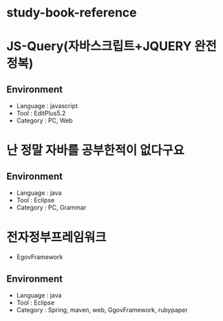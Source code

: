 # study-book-reference
# JS-Query(자바스크립트+JQUERY 완전정복)
## Environment
- Language : javascript
- Tool : EditPlus5.2
- Category : PC, Web

# 난 정말 자바를 공부한적이 없다구요
## Environment
- Language : java
- Tool : Eclipse
- Category : PC, Grammar

# 전자정부프레임워크
- EgovFramework
## Environment
- Language : java
- Tool : Eclipse
- Category : Spring, maven, web, GgovFramework, rubypaper
